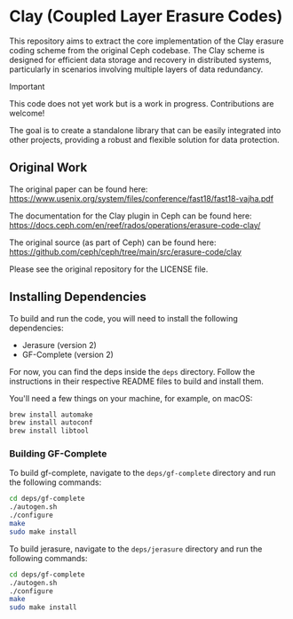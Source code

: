# Clay (Coupled Layer Erasure Codes)

This repository aims to extract the core implementation of the Clay erasure coding scheme from the original Ceph codebase. The Clay scheme is designed for efficient data storage and recovery in distributed systems, particularly in scenarios involving multiple layers of data redundancy.

> [!Important] 
> This code does not yet work but is a work in progress. Contributions are welcome!

The goal is to create a standalone library that can be easily integrated into other projects, providing a robust and flexible solution for data protection.

## Original Work

The original paper can be found here:
https://www.usenix.org/system/files/conference/fast18/fast18-vajha.pdf

The documentation for the Clay plugin in Ceph can be found here:
https://docs.ceph.com/en/reef/rados/operations/erasure-code-clay/

The original source (as part of Ceph) can be found here:
https://github.com/ceph/ceph/tree/main/src/erasure-code/clay

Please see the original repository for the LICENSE file.

## Installing Dependencies

To build and run the code, you will need to install the following dependencies:
- Jerasure (version 2)
- GF-Complete (version 2)

For now, you can find the deps inside the `deps` directory. Follow the instructions in their respective README files to build and install them.

You'll need a few things on your machine, for example, on macOS:

```bash
brew install automake
brew install autoconf
brew install libtool
```

### Building GF-Complete

To build gf-complete, navigate to the `deps/gf-complete` directory and run the following commands:

```bash
cd deps/gf-complete
./autogen.sh
./configure
make
sudo make install
```

To build jerasure, navigate to the `deps/jerasure` directory and run the following commands:

```bash
cd deps/gf-complete
./autogen.sh
./configure
make
sudo make install
```
